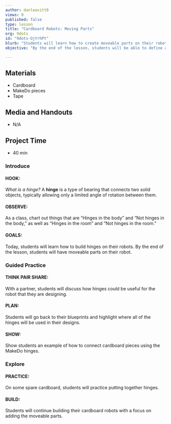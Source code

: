 ```yaml
---
author: danleavitt0
views: 0
published: false
type: lesson
title: "Cardboard Robots: Moving Parts"
org: 9dots
id: "9dots-OjYrhPt"
blurb: "Students will learn how to create moveable parts on their robots by adding #MakeDo hinges."
objective: "By the end of the lesson, students will be able to define a hinge, identify hinges in everyday items, and demonstrate learning by adding hinges to their own robots."

---
```


## Materials

- Cardboard
- MakeDo pieces
- Tape

## Media and Handouts 

- N/A

## Project Time 

- 40 min

### Introduce

#### HOOK:
_What is a hinge?_
A **hinge** is a type of bearing that connects two solid objects, typically allowing only a limited angle of rotation between them.

#### OBSERVE:
As a class, chart out things that are “Hinges in the body” and “Not hinges in the body,” as well as “Hinges in the room” and “Not hinges in the room.”

#### GOALS:
Today, students will learn how to build hinges on their robots. By the end of the lesson, students will have moveable parts on their robot.

### Guided Practice

#### THINK PAIR SHARE:
With a partner, students will discuss how hinges could be useful for the robot that they are designing.

#### PLAN:
Students will go back to their blueprints and highlight where all of the hinges will be used in their designs.

#### SHOW:
Show students an example of how to connect cardboard pieces using the MakeDo hinges.

### Explore

#### PRACTICE:
On some spare cardboard, students will practice putting together hinges.

#### BUILD:
Students will continue building their cardboard robots with a focus on adding the moveable parts.
